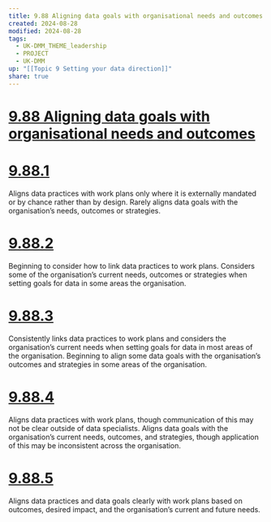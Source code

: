 ```yaml
---
title: 9.88 Aligning data goals with organisational needs and outcomes
created: 2024-08-28
modified: 2024-08-28
tags:
  - UK-DMM_THEME_leadership
  - PROJECT
  - UK-DMM
up: "[[Topic 9 Setting your data direction]]"
share: true
---
```

# [9.88 Aligning data goals with organisational needs and outcomes](9.88%20Aligning%20data%20goals%20with%20organisational%20needs%20and%20outcomes.md)
# [9.88.1](9.88.1.md)

Aligns data practices with work plans only where it is externally mandated or by chance rather than by design. Rarely aligns data goals with the organisation’s needs, outcomes or strategies.

# [9.88.2](9.88.2.md)

Beginning to consider how to link data practices to work plans. Considers some of the organisation’s current needs, outcomes or strategies when setting goals for data in some areas the organisation.

# [9.88.3](9.88.3.md)

Consistently links data practices to work plans and considers the organisation’s current needs when setting goals for data in most areas of the organisation. Beginning to align some data goals with the organisation’s outcomes and strategies in some areas of the organisation.

# [9.88.4](9.88.4.md)

Aligns data practices with work plans, though communication of this may not be clear outside of data specialists. Aligns data goals with the organisation’s current needs, outcomes, and strategies, though application of this may be inconsistent across the organisation.

# [9.88.5](9.88.5.md)

Aligns data practices and data goals clearly with work plans based on outcomes, desired impact, and the organisation’s current and future needs.
